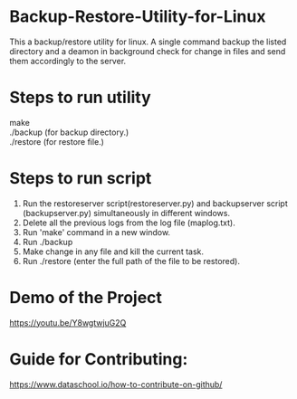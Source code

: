 # Backup-Restore-Utility-for-Linux
This a backup/restore utility for linux. A single command backup the listed directory and a deamon in background check for change in files and send them accordingly to the server. 

# Steps to run utility
make <br />
./backup  (for backup directory.) <br />
./restore (for restore file.) <br />

# Steps to run script
1. Run the restoreserver script(restoreserver.py) and backupserver script (backupserver.py) simultaneously in different windows.
2. Delete all the previous logs from the log file (maplog.txt).
3. Run 'make' command in a new window.
4. Run ./backup 
5. Make change in any file and kill the current task.
6. Run ./restore (enter the full path of the file to be restored).

# Demo of the Project
https://youtu.be/Y8wgtwjuG2Q

# Guide for Contributing:
https://www.dataschool.io/how-to-contribute-on-github/
